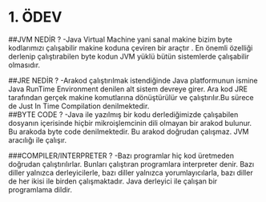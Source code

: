 # 1. ÖDEV
##JVM NEDİR ? 
	-Java Virtual Machine yani sanal makine bizim byte kodlarımızı çalışabilir makine koduna çeviren bir araçtır . En önemli özelliği derlenip çalıştırabilen byte kodun  JVM yüklü bütün sistemlerde çalışabilir olmasıdır.

##JRE NEDİR ?
	-Arakod çalıştırılmak istendiğinde Java platformunun  ismine Java RunTime Environment denilen alt sistem devreye girer. Ara kod JRE tarafından gerçek makine komutlarına dönüştürülür ve çalıştırılır.Bu sürece de Just In Time Compilation denilmektedir.   
##BYTE CODE ?
	-Java ile yazılmış bir kodu derlediğimizde çalışabilen dosyanın içerisinde hiçbir mikroişlemcinin dili olmayan bir arakod bulunur. Bu arakoda byte code denilmektedir. Bu arakod doğrudan çalışmaz. JVM aracılığı ile çalışır. 

###COMPILER/INTERPRETER ?
	-Bazı programlar hiç kod üretmeden doğrudan çalıştırılırlar. Bunları çalıştıran programlara interpreter denir. Bazı diller yalnızca derleyicilerle, bazı diller yalnızca yorumlayıcılarla, bazı diller de her ikisi ile birden çalışmaktadır. Java derleyici ile çalışan bir programlama dildir.

